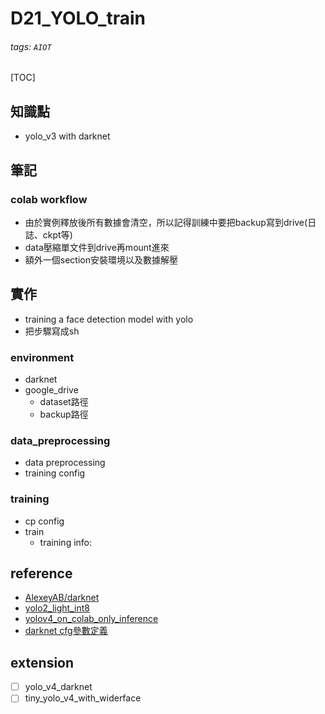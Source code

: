# D21_YOLO_train
###### tags: `AIOT`
[TOC]
## 知識點
- yolo_v3 with darknet
## 筆記
### colab workflow
- 由於實例釋放後所有數據會清空，所以記得訓練中要把backup寫到drive(日誌、ckpt等)
- data壓縮單文件到drive再mount進來
- 額外一個section安裝環境以及數據解壓

## 實作
- training a face detection model with yolo
- 把步驟寫成sh
### environment
- darknet
- google_drive
    - dataset路徑
    - backup路徑
### data_preprocessing
- data preprocessing
- training config
### training
- cp config
- train
    - training info:
## reference
- [AlexeyAB/darknet](https://github.com/AlexeyAB/darknet#how-to-train-to-detect-your-custom-objects)
- [yolo2_light_int8](https://github.com/AlexeyAB/yolo2_light)
- [yolov4_on_colab_only_inference](https://colab.research.google.com/drive/12QusaaRj_lUwCGDvQNfICpa7kA7_a2dE)
- [darknet cfg參數定義](https://zhuanlan.zhihu.com/p/59560109)
## extension
- [ ] yolo_v4_darknet
- [ ] tiny_yolo_v4_with_widerface
